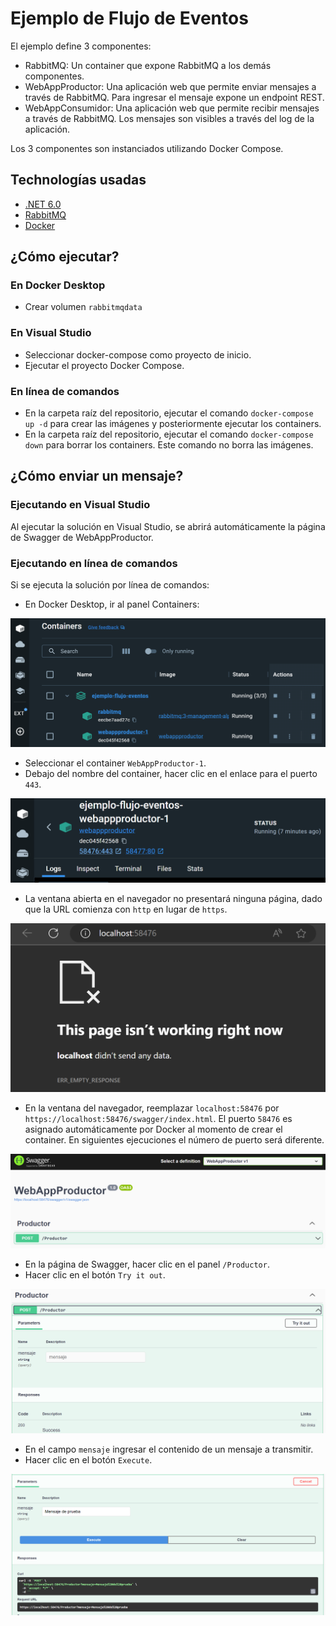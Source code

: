 # Ejemplo de Flujo de Eventos

El ejemplo define 3 componentes:

- RabbitMQ: Un container que expone RabbitMQ a los demás componentes.
- WebAppProductor: Una aplicación web que permite enviar mensajes a través de RabbitMQ. Para ingresar el mensaje expone un endpoint REST.
- WebAppConsumidor: Una aplicación web que permite recibir mensajes a través de RabbitMQ. Los mensajes son visibles a través del log de la aplicación.

Los 3 componentes son instanciados utilizando Docker Compose.

## Technologías usadas

- [.NET 6.0](https://dotnet.microsoft.com/)
- [RabbitMQ](https://www.rabbitmq.com/)
- [Docker](https://www.docker.com/)

## ¿Cómo ejecutar?

### En Docker Desktop

- Crear volumen `rabbitmqdata`

### En Visual Studio

- Seleccionar docker-compose como proyecto de inicio.
- Ejecutar el proyecto Docker Compose.

### En línea de comandos

- En la carpeta raíz del repositorio, ejecutar el comando `docker-compose up -d` para crear las imágenes y posteriormente ejecutar los containers.
- En la carpeta raíz del repositorio, ejecutar el comando `docker-compose down` para borrar los containers. Este comando no borra las imágenes.

## ¿Cómo enviar un mensaje?

### Ejecutando en Visual Studio

Al ejecutar la solución en Visual Studio, se abrirá automáticamente la página de Swagger de WebAppProductor.

### Ejecutando en línea de comandos

Si se ejecuta la solución por línea de comandos:

- En Docker Desktop, ir al panel Containers:

![Containers](screenshot-containers.png)
- Seleccionar el container `WebAppProductor-1`.
- Debajo del nombre del container, hacer clic en el enlace para el puerto `443`.

![WebAppProductor](screenshot-webappproductor.png)
- La ventana abierta en el navegador no presentará ninguna página, dado que la URL comienza con `http` en lugar de `https`.

![WebAppProductorSwagger1](screenshot-webappproductor-swagger-1.png)
- En la ventana del navegador, reemplazar `localhost:58476` por `https://localhost:58476/swagger/index.html`. El puerto `58476` es asignado automáticamente por Docker al momento de crear el container. En siguientes ejecuciones el número de puerto será diferente.

![WebAppProductorSwagger2](screenshot-webappproductor-swagger-2.png)

- En la página de Swagger, hacer clic en el panel `/Productor`.
- Hacer clic en el botón `Try it out`.

![WebAppProductorSwagger3](screenshot-webappproductor-swagger-3.png)

- En el campo `mensaje` ingresar el contenido de un mensaje a transmitir.
- Hacer clic en el botón `Execute`.

![WebAppProductorSwagger4](screenshot-webappproductor-swagger-4.png)
